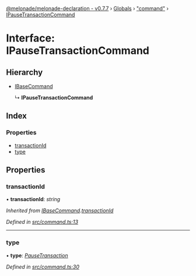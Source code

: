 [@melonade/melonade-declaration - v0.7.7](../README.md) › [Globals](../globals.md) › ["command"](../modules/_command_.md) › [IPauseTransactionCommand](_command_.ipausetransactioncommand.md)

# Interface: IPauseTransactionCommand

## Hierarchy

* [IBaseCommand](_command_.ibasecommand.md)

  ↳ **IPauseTransactionCommand**

## Index

### Properties

* [transactionId](_command_.ipausetransactioncommand.md#transactionid)
* [type](_command_.ipausetransactioncommand.md#type)

## Properties

###  transactionId

• **transactionId**: *string*

*Inherited from [IBaseCommand](_command_.ibasecommand.md).[transactionId](_command_.ibasecommand.md#transactionid)*

*Defined in [src/command.ts:13](https://github.com/devit-tel/melonade-declaration/blob/3679b49/src/command.ts#L13)*

___

###  type

• **type**: *[PauseTransaction](../enums/_command_.commandtypes.md#pausetransaction)*

*Defined in [src/command.ts:30](https://github.com/devit-tel/melonade-declaration/blob/3679b49/src/command.ts#L30)*
